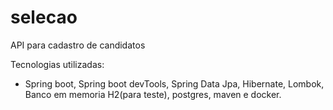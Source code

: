 # selecao
API para cadastro de candidatos

Tecnologias utilizadas:
- Spring boot, Spring boot devTools, Spring Data Jpa, Hibernate, Lombok, Banco em memoria H2(para teste), postgres, maven e docker.
